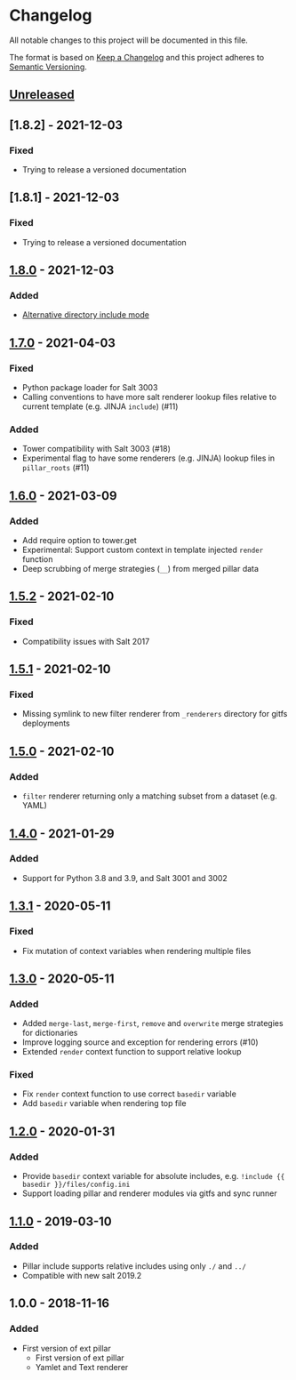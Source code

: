 # Changelog
All notable changes to this project will be documented in this file.

The format is based on [Keep a Changelog](http://keepachangelog.com/en/1.0.0/)
and this project adheres to [Semantic Versioning](http://semver.org/spec/v2.0.0.html).

## [Unreleased]

## [1.8.2] - 2021-12-03
### Fixed
- Trying to release a versioned documentation

## [1.8.1] - 2021-12-03
### Fixed
- Trying to release a versioned documentation

## [1.8.0] - 2021-12-03
### Added
- [Alternative directory include mode](https://jgraichen.github.io/salt-tower/v1.8.2/configuration/#include_directory_mode)

## [1.7.0] - 2021-04-03
### Fixed
- Python package loader for Salt 3003
- Calling conventions to have more salt renderer lookup files relative to current template (e.g. JINJA `include`) (#11)

### Added
- Tower compatibility with Salt 3003 (#18)
- Experimental flag to have some renderers (e.g. JINJA) lookup files in `pillar_roots` (#11)

## [1.6.0] - 2021-03-09
### Added
- Add require option to tower.get
- Experimental: Support custom context in template injected `render` function
- Deep scrubbing of merge strategies (`__`) from merged pillar data

## [1.5.2] - 2021-02-10
### Fixed
- Compatibility issues with Salt 2017

## [1.5.1] - 2021-02-10
### Fixed
- Missing symlink to new filter renderer from `_renderers` directory for gitfs deployments

## [1.5.0] - 2021-02-10
### Added
- `filter` renderer returning only a matching subset from a dataset (e.g. YAML)

## [1.4.0] - 2021-01-29
### Added
- Support for Python 3.8 and 3.9, and Salt 3001 and 3002

## [1.3.1] - 2020-05-11
### Fixed
- Fix mutation of context variables when rendering multiple files

## [1.3.0] - 2020-05-11
### Added
- Added `merge-last`, `merge-first`, `remove` and `overwrite` merge strategies for dictionaries
- Improve logging source and exception for rendering errors (#10)
- Extended `render` context function to support relative lookup

### Fixed
- Fix `render` context function to use correct `basedir` variable
- Add `basedir` variable when rendering top file

## [1.2.0] - 2020-01-31
### Added
- Provide `basedir` context variable for absolute includes, e.g. `!include {{ basedir }}/files/config.ini`
- Support loading pillar and renderer modules via gitfs and sync runner

## [1.1.0] - 2019-03-10
### Added
- Pillar include supports relative includes using only `./` and `../`
- Compatible with new salt 2019.2

## 1.0.0 - 2018-11-16
### Added
- First version of ext pillar
  - First version of ext pillar
  - Yamlet and Text renderer

[Unreleased]: https://github.com/jgraichen/salt-tower/compare/v1.8.0...HEAD
[1.8.0]: https://github.com/jgraichen/salt-tower/compare/v1.7.0...v1.8.0
[1.7.0]: https://github.com/jgraichen/salt-tower/compare/v1.6.0...v1.7.0
[1.6.0]: https://github.com/jgraichen/salt-tower/compare/v1.5.2...v1.6.0
[1.5.2]: https://github.com/jgraichen/salt-tower/compare/v1.5.1...v1.5.2
[1.5.1]: https://github.com/jgraichen/salt-tower/compare/v1.5.0...v1.5.1
[1.5.0]: https://github.com/jgraichen/salt-tower/compare/v1.4.0...v1.5.0
[1.4.0]: https://github.com/jgraichen/salt-tower/compare/v1.3.1...v1.4.0
[1.3.1]: https://github.com/jgraichen/salt-tower/compare/v1.3.0...v1.3.1
[1.3.0]: https://github.com/jgraichen/salt-tower/compare/v1.2.0...v1.3.0
[1.2.0]: https://github.com/jgraichen/salt-tower/compare/v1.1.0...v1.2.0
[1.1.0]: https://github.com/jgraichen/salt-tower/compare/v1.0.0...v1.1.0
